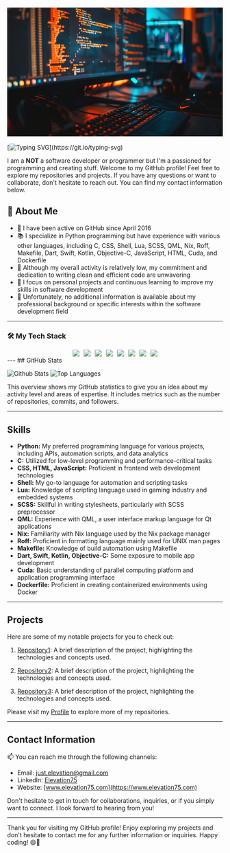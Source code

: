 <!-- Animated Header -->
<p align="center">
  <img src="https://raw.githubusercontent.com/elevation75/elevation75/main/header.png" alt="coding" width="100%" height="300"/>
</p>

[![Typing SVG](https://readme-typing-svg.demolab.com?font=JetBrainsMono&size=22&pause=1000&color=F7081C&width=460&lines=We+came+in+peace!+Resistance+is+futile+;I+am++Elevation+;Welcome+to+my+Github+profile!)](https://git.io/typing-svg)

I am a <b>NOT</b> a software developer or programmer but I'm a passioned for programming and creating stuff. Welcome to my GitHub profile! Feel free to explore my repositories and projects. If you have any questions or want to collaborate, don't hesitate to reach out. You can find my contact information below.


## 🧐 About Me

- 🔭 I have been active on GitHub since April 2016
- 📚 I specialize in Python programming but have experience with various other languages, including C, CSS, Shell, Lua, SCSS, QML, Nix, Roff, Makefile, Dart, Swift, Kotlin, Objective-C, JavaScript, HTML, Cuda, and Dockerfile
- 🌱 Although my overall activity is relatively low, my commitment and dedication to writing clean and efficient code are unwavering
- 🚀 I focus on personal projects and continuous learning to improve my skills in software development
- 💼 Unfortunately, no additional information is available about my professional background or specific interests within the software development field

---
### 🛠️ My Tech Stack

<div align="center" style="display: flex; flex-wrap: wrap; gap: 10px; justify-content: center;">
  <img src="https://img.shields.io/badge/Python-3776AB?style=for-the-badge&logo=python&logoColor=white" />
  <img src="https://img.shields.io/badge/Dart-0175C2?style=for-the-badge&logo=dart&logoColor=white" />
  <img src="https://img.shields.io/badge/Flutter-02569B?style=for-the-badge&logo=flutter&logoColor=white" />
  <img src="https://img.shields.io/badge/JavaScript-F7DF1E?style=for-the-badge&logo=javascript&logoColor=black" />
  <img src="https://img.shields.io/badge/Node.js-43853D?style=for-the-badge&logo=node.js&logoColor=white" />
  <img src="https://img.shields.io/badge/React-20232A?style=for-the-badge&logo=react&logoColor=61DAFB" />
  <img src="https://img.shields.io/badge/PostgreSQL-316192?style=for-the-badge&logo=postgresql&logoColor=white" />
  <img src="https://img.shields.io/badge/Firebase-FFCA28?style=for-the-badge&logo=firebase&logoColor=black" />
</div>
---
## GitHub Stats

![Github Stats](https://github-readme-stats.vercel.app/api?username=Elevation75&show_icons=true&theme=dark)
![Top Languages](https://github-readme-stats.vercel.app/api/top-langs/?username=Elevation75&layout=compact&theme=dark)

This overview shows my GitHub statistics to give you an idea about my activity level and areas of expertise. It includes metrics such as the number of repositories, commits, and followers.

---

## Skills

- **Python:** My preferred programming language for various projects, including APIs, automation scripts, and data analytics
- **C:** Utilized for low-level programming and performance-critical tasks
- **CSS, HTML, JavaScript:** Proficient in frontend web development technologies
- **Shell:** My go-to language for automation and scripting tasks
- **Lua:** Knowledge of scripting language used in gaming industry and embedded systems
- **SCSS:** Skillful in writing stylesheets, particularly with SCSS preprocessor
- **QML:** Experience with QML, a user interface markup language for Qt applications
- **Nix:** Familiarity with Nix language used by the Nix package manager
- **Roff:** Proficient in formatting language mainly used for UNIX man pages
- **Makefile:** Knowledge of build automation using Makefile
- **Dart, Swift, Kotlin, Objective-C:** Some exposure to mobile app development
- **Cuda:** Basic understanding of parallel computing platform and application programming interface
- **Dockerfile:** Proficient in creating containerized environments using Docker

---

## Projects

Here are some of my notable projects for you to check out:

1. [Repository1](link): A brief description of the project, highlighting the technologies and concepts used.

2. [Repository2](link): A brief description of the project, highlighting the technologies and concepts used.

3. [Repository3](link): A brief description of the project, highlighting the technologies and concepts used.

Please visit my [Profile](https://github.com/elevation75) to explore more of my repositories.

---

## Contact Information

📫 You can reach me through the following channels:
- Email: just.elevation@gmail.com
- LinkedIn: [Elevation75](https://www.linkedin.com/in/elevation75)
- Website: [www.elevation75.com](https://www.elevation75.com)

Don't hesitate to get in touch for collaborations, inquiries, or if you simply want to connect. I look forward to hearing from you!

---

Thank you for visiting my GitHub profile! Enjoy exploring my projects and don't hesitate to contact me for any further information or inquiries. Happy coding! 😄🚀
